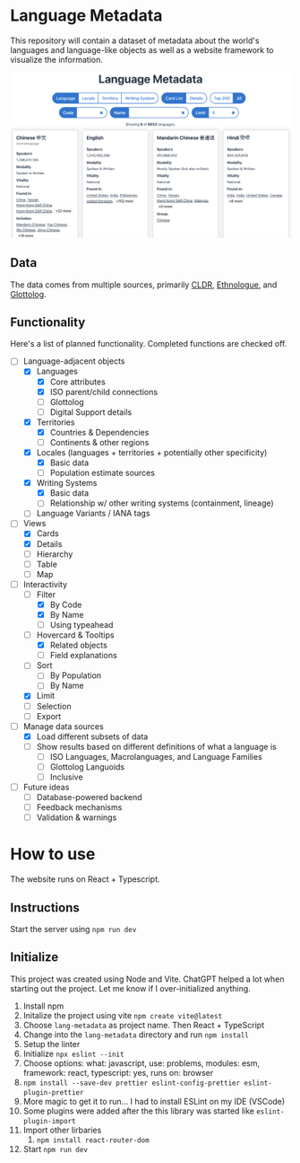 # Language Metadata

This repository will contain a dataset of metadata about the world's languages and language-like objects as well as a website framework to visualize the information.


![Preview of the website](/public/preview.png)

## Data

The data comes from multiple sources, primarily [CLDR](https://github.com/unicode-org/cldr/), [Ethnologue](https://www.ethnologue.com/), and [Glottolog](https://glottolog.org/).

## Functionality

Here's a list of planned functionality. Completed functions are checked off.

- [ ] Language-adjacent objects
  - [x] Languages
    - [x] Core attributes
    - [x] ISO parent/child connections
    - [ ] Glottolog
    - [ ] Digital Support details
  - [x] Territories
    - [x] Countries & Dependencies
    - [ ] Continents & other regions
  - [x] Locales (languages + territories + potentially other specificity)
    - [x] Basic data
    - [ ] Population estimate sources
  - [x] Writing Systems
    - [x] Basic data
    - [ ] Relationship w/ other writing systems (containment, lineage)
  - [ ] Language Variants / IANA tags
- [ ] Views
  - [x] Cards
  - [x] Details
  - [ ] Hierarchy
  - [ ] Table
  - [ ] Map
- [ ] Interactivity
  - [ ] Filter
    - [x] By Code
    - [x] By Name
    - [ ] Using typeahead
  - [ ] Hovercard & Tooltips
    - [x] Related objects
    - [ ] Field explanations
  - [ ] Sort
    - [ ] By Population
    - [ ] By Name
  - [x] Limit
  - [ ] Selection
  - [ ] Export
- [ ] Manage data sources
  - [x] Load different subsets of data
  - [ ] Show results based on different definitions of what a language is
    - [ ] ISO Languages, Macrolanguages, and Language Families
    - [ ] Glottolog Languoids
    - [ ] Inclusive
- [ ] Future ideas
  - [ ] Database-powered backend
  - [ ] Feedback mechanisms
  - [ ] Validation & warnings 

# How to use

The website runs on React + Typescript.

## Instructions

Start the server using `npm run dev`

## Initialize

This project was created using Node and Vite. ChatGPT helped a lot when starting out the project. Let me know if I over-initialized anything.

1. Install npm
2. Initalize the project using vite `npm create vite@latest`
  1. Choose `lang-metadata` as project name. Then React + TypeScript
3. Change into the `lang-metadata` directory and run `npm install`
4. Setup the linter
  1. Initialize `npx eslint --init`
  2. Choose options: what: javascript, use: problems, modules: esm, framework: react, typescript: yes, runs on: browser
  3. `npm install --save-dev prettier eslint-config-prettier eslint-plugin-prettier`
  4. More magic to get it to run... I had to install ESLint on my IDE (VSCode)
  5. Some plugins were added after the this library was started like `eslint-plugin-import`
5. Import other lirbaries
   1. `npm install react-router-dom`
6. Start `npm run dev`
